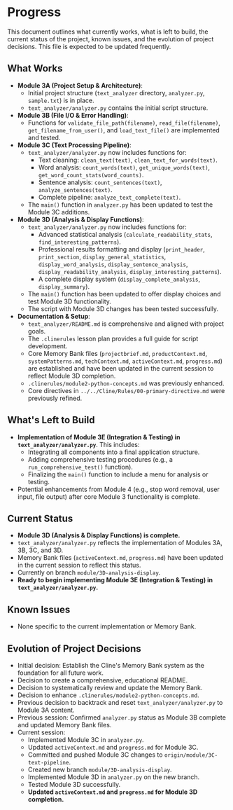 # Progress

This document outlines what currently works, what is left to build, the current status of the project, known issues, and the evolution of project decisions. This file is expected to be updated frequently.

## What Works

*   **Module 3A (Project Setup & Architecture)**:
    *   Initial project structure (`text_analyzer` directory, `analyzer.py`, `sample.txt`) is in place.
    *   `text_analyzer/analyzer.py` contains the initial script structure.
*   **Module 3B (File I/O & Error Handling)**:
    *   Functions for `validate_file_path(filename)`, `read_file(filename)`, `get_filename_from_user()`, and `load_text_file()` are implemented and tested.
*   **Module 3C (Text Processing Pipeline)**:
    *   `text_analyzer/analyzer.py` now includes functions for:
        *   Text cleaning: `clean_text(text)`, `clean_text_for_words(text)`.
        *   Word analysis: `count_words(text)`, `get_unique_words(text)`, `get_word_count_stats(word_counts)`.
        *   Sentence analysis: `count_sentences(text)`, `analyze_sentences(text)`.
        *   Complete pipeline: `analyze_text_complete(text)`.
    *   The `main()` function in `analyzer.py` has been updated to test the Module 3C additions.
*   **Module 3D (Analysis & Display Functions)**:
    *   `text_analyzer/analyzer.py` now includes functions for:
        *   Advanced statistical analysis (`calculate_readability_stats`, `find_interesting_patterns`).
        *   Professional results formatting and display (`print_header`, `print_section`, `display_general_statistics`, `display_word_analysis`, `display_sentence_analysis`, `display_readability_analysis`, `display_interesting_patterns`).
        *   A complete display system (`display_complete_analysis`, `display_summary`).
    *   The `main()` function has been updated to offer display choices and test Module 3D functionality.
    *   The script with Module 3D changes has been tested successfully.
*   **Documentation & Setup**:
    *   `text_analyzer/README.md` is comprehensive and aligned with project goals.
    *   The `.clinerules` lesson plan provides a full guide for script development.
    *   Core Memory Bank files (`projectbrief.md`, `productContext.md`, `systemPatterns.md`, `techContext.md`, `activeContext.md`, `progress.md`) are established and have been updated in the current session to reflect Module 3D completion.
    *   `.clinerules/module2-python-concepts.md` was previously enhanced.
    *   Core directives in `../../Cline/Rules/00-primary-directive.md` were previously refined.

## What's Left to Build

*   **Implementation of Module 3E (Integration & Testing) in `text_analyzer/analyzer.py`**. This includes:
    *   Integrating all components into a final application structure.
    *   Adding comprehensive testing procedures (e.g., a `run_comprehensive_test()` function).
    *   Finalizing the `main()` function to include a menu for analysis or testing.
*   Potential enhancements from Module 4 (e.g., stop word removal, user input, file output) after core Module 3 functionality is complete.

## Current Status

*   **Module 3D (Analysis & Display Functions) is complete.**
*   `text_analyzer/analyzer.py` reflects the implementation of Modules 3A, 3B, 3C, and 3D.
*   Memory Bank files (`activeContext.md`, `progress.md`) have been updated in the current session to reflect this status.
*   Currently on branch `module/3D-analysis-display`.
*   **Ready to begin implementing Module 3E (Integration & Testing) in `text_analyzer/analyzer.py`.**

## Known Issues

*   None specific to the current implementation or Memory Bank.

## Evolution of Project Decisions

*   Initial decision: Establish the Cline's Memory Bank system as the foundation for all future work.
*   Decision to create a comprehensive, educational README.
*   Decision to systematically review and update the Memory Bank.
*   Decision to enhance `.clinerules/module2-python-concepts.md`.
*   Previous decision to backtrack and reset `text_analyzer/analyzer.py` to Module 3A content.
*   Previous session: Confirmed `analyzer.py` status as Module 3B complete and updated Memory Bank files.
*   Current session:
    *   Implemented Module 3C in `analyzer.py`.
    *   Updated `activeContext.md` and `progress.md` for Module 3C.
    *   Committed and pushed Module 3C changes to `origin/module/3C-text-pipeline`.
    *   Created new branch `module/3D-analysis-display`.
    *   Implemented Module 3D in `analyzer.py` on the new branch.
    *   Tested Module 3D successfully.
    *   **Updated `activeContext.md` and `progress.md` for Module 3D completion.**

